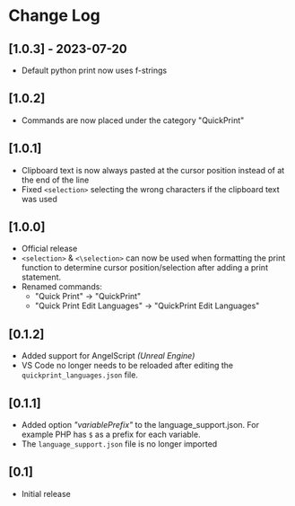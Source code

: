 # Change Log

## [1.0.3] - 2023-07-20
- Default python print now uses f-strings


## [1.0.2]
- Commands are now placed under the category "QuickPrint"


## [1.0.1]
- Clipboard text is now always pasted at the cursor position instead of at the end of the line
- Fixed `<selection>` selecting the wrong characters if the clipboard text was used


## [1.0.0]
- Official release
- `<selection>` & `<\selection>` can now be used when formatting the print function to determine cursor position/selection after adding a print statement.
- Renamed commands: 
  - "Quick Print" -> "QuickPrint"
  - "Quick Print Edit Languages" -> "QuickPrint Edit Languages"


## [0.1.2]
- Added support for AngelScript _(Unreal Engine)_
- VS Code no longer needs to be reloaded after editing the `quickprint_languages.json` file.


## [0.1.1]
- Added option _"variablePrefix"_ to the language_support.json. For example PHP has `$` as a prefix for each variable.
- The `language_support.json` file is no longer imported


## [0.1]

- Initial release